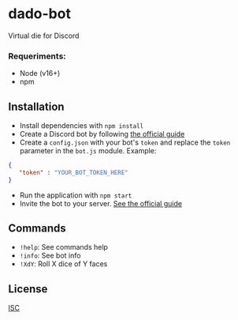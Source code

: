 # dado-bot

Virtual die for Discord

### Requeriments:
- Node (v16+)
- npm

## Installation
- Install dependencies with `npm install`
- Create a Discord bot by following [the official guide](https://discordjs.guide/preparations/setting-up-a-bot-application.html)
- Create a `config.json` with your bot's `token` and replace the `token` parameter in the `bot.js` module. Example:
```json
{
   "token" : "YOUR_BOT_TOKEN_HERE"
}
```
- Run the application with `npm start`
- Invite the bot to your server. [See the official guide](https://discordjs.guide/preparations/adding-your-bot-to-servers.html#bot-invite-links)

## Commands
- `!help`: See commands help
- `!info`: See bot info
- `!XdY`: Roll X dice of Y faces

## License
[ISC](https://en.wikipedia.org/wiki/ISC_license)